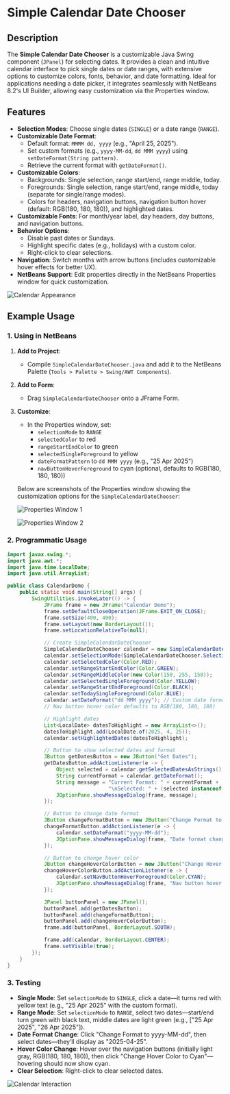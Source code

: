 # Simple Calendar Date Chooser

## Description
The **Simple Calendar Date Chooser** is a customizable Java Swing component (`JPanel`) for selecting dates. It provides a clean and intuitive calendar interface to pick single dates or date ranges, with extensive options to customize colors, fonts, behavior, and date formatting. Ideal for applications needing a date picker, it integrates seamlessly with NetBeans 8.2's UI Builder, allowing easy customization via the Properties window.

## Features
- **Selection Modes**: Choose single dates (`SINGLE`) or a date range (`RANGE`).
- **Customizable Date Format**:
  - Default format: `MMMM dd, yyyy` (e.g., "April 25, 2025").
  - Set custom formats (e.g., `yyyy-MM-dd`, `dd MMM yyyy`) using `setDateFormat(String pattern)`.
  - Retrieve the current format with `getDateFormat()`.
- **Customizable Colors**:
  - Backgrounds: Single selection, range start/end, range middle, today.
  - Foregrounds: Single selection, range start/end, range middle, today (separate for single/range modes).
  - Colors for headers, navigation buttons, navigation button hover (default: RGB(180, 180, 180)), and highlighted dates.
- **Customizable Fonts**: For month/year label, day headers, day buttons, and navigation buttons.
- **Behavior Options**:
  - Disable past dates or Sundays.
  - Highlight specific dates (e.g., holidays) with a custom color.
  - Right-click to clear selections.
- **Navigation**: Switch months with arrow buttons (includes customizable hover effects for better UX).
- **NetBeans Support**: Edit properties directly in the NetBeans Properties window for quick customization.

![Calendar Appearance](https://i.imgur.com/ZqAV4ar.png "Simple Calendar Date Chooser in RANGE mode")

## Example Usage

### 1. Using in NetBeans
1. **Add to Project**:
   - Compile `SimpleCalendarDateChooser.java` and add it to the NetBeans Palette (`Tools > Palette > Swing/AWT Components`).
2. **Add to Form**:
   - Drag `SimpleCalendarDateChooser` onto a JFrame Form.
3. **Customize**:
   - In the Properties window, set:
     - `selectionMode` to `RANGE`
     - `selectedColor` to red
     - `rangeStartEndColor` to green
     - `selectedSingleForeground` to yellow
     - `dateFormatPattern` to `dd MMM yyyy` (e.g., "25 Apr 2025")
     - `navButtonHoverForeground` to cyan (optional, defaults to RGB(180, 180, 180))

   Below are screenshots of the Properties window showing the customization options for the `SimpleCalendarDateChooser`:

   ![Properties Window 1](https://i.imgur.com/UATibcK.png "Properties Window - Basic Settings")
   
   ![Properties Window 2](https://i.imgur.com/NkwVlyA.png "Properties Window - Color Settings")

### 2. Programmatic Usage
```java
import javax.swing.*;
import java.awt.*;
import java.time.LocalDate;
import java.util.ArrayList;

public class CalendarDemo {
    public static void main(String[] args) {
        SwingUtilities.invokeLater(() -> {
            JFrame frame = new JFrame("Calendar Demo");
            frame.setDefaultCloseOperation(JFrame.EXIT_ON_CLOSE);
            frame.setSize(400, 400);
            frame.setLayout(new BorderLayout());
            frame.setLocationRelativeTo(null);

            // Create SimpleCalendarDateChooser
            SimpleCalendarDateChooser calendar = new SimpleCalendarDateChooser();
            calendar.setSelectionMode(SimpleCalendarDateChooser.SelectionMode.RANGE);
            calendar.setSelectedColor(Color.RED);
            calendar.setRangeStartEndColor(Color.GREEN);
            calendar.setRangeMiddleColor(new Color(150, 255, 150));
            calendar.setSelectedSingleForeground(Color.YELLOW);
            calendar.setRangeStartEndForeground(Color.BLACK);
            calendar.setTodaySingleForeground(Color.BLUE);
            calendar.setDateFormat("dd MMM yyyy"); // Custom date format
            // Nav button hover color defaults to RGB(180, 180, 180)

            // Highlight dates
            List<LocalDate> datesToHighlight = new ArrayList<>();
            datesToHighlight.add(LocalDate.of(2025, 4, 25));
            calendar.setHighlightedDates(datesToHighlight);

            // Button to show selected dates and format
            JButton getDatesButton = new JButton("Get Dates");
            getDatesButton.addActionListener(e -> {
                Object selected = calendar.getSelectedDatesAsStrings();
                String currentFormat = calendar.getDateFormat();
                String message = "Current Format: " + currentFormat +
                                 "\nSelected: " + (selected instanceof String ? selected : selected.toString());
                JOptionPane.showMessageDialog(frame, message);
            });

            // Button to change date format
            JButton changeFormatButton = new JButton("Change Format to yyyy-MM-dd");
            changeFormatButton.addActionListener(e -> {
                calendar.setDateFormat("yyyy-MM-dd");
                JOptionPane.showMessageDialog(frame, "Date format changed to: " + calendar.getDateFormat());
            });

            // Button to change hover color
            JButton changeHoverColorButton = new JButton("Change Hover Color to Cyan");
            changeHoverColorButton.addActionListener(e -> {
                calendar.setNavButtonHoverForeground(Color.CYAN);
                JOptionPane.showMessageDialog(frame, "Nav button hover color changed to Cyan");
            });

            JPanel buttonPanel = new JPanel();
            buttonPanel.add(getDatesButton);
            buttonPanel.add(changeFormatButton);
            buttonPanel.add(changeHoverColorButton);
            frame.add(buttonPanel, BorderLayout.SOUTH);

            frame.add(calendar, BorderLayout.CENTER);
            frame.setVisible(true);
        });
    }
}
```

### 3. Testing
- **Single Mode**: Set `selectionMode` to `SINGLE`, click a date—it turns red with yellow text (e.g., "25 Apr 2025" with the custom format).
- **Range Mode**: Set `selectionMode` to `RANGE`, select two dates—start/end turn green with black text, middle dates are light green (e.g., ["25 Apr 2025", "26 Apr 2025"]).
- **Date Format Change**: Click "Change Format to yyyy-MM-dd", then select dates—they’ll display as "2025-04-25".
- **Hover Color Change**: Hover over the navigation buttons (initially light gray, RGB(180, 180, 180)), then click "Change Hover Color to Cyan"—hovering should now show cyan.
- **Clear Selection**: Right-click to clear selected dates.

![Calendar Interaction](https://i.imgur.com/CaJI9AD.gif "Selecting a range and clearing selection")
